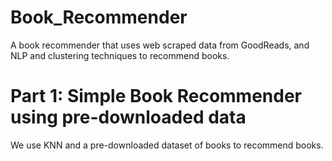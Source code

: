 # Book_Recommender
A book recommender that uses web scraped data from GoodReads, and NLP and clustering techniques to recommend books.

# Part 1: Simple Book Recommender using pre-downloaded data

We use KNN and a pre-downloaded dataset of books to recommend books. 

